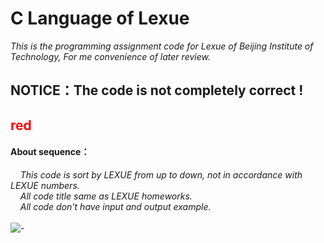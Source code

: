 # C Language of Lexue
*This is the programming assignment code for Lexue of Beijing Institute of Technology, For me convenience of later review.*

## **NOTICE：The code is not completely correct !**
<font color=red>red</font>
---
#### About sequence：
&nbsp;&nbsp;&nbsp;&nbsp;*This code is sort by LEXUE from up to down, not in accordance with LEXUE numbers.*
</br>&nbsp;&nbsp;&nbsp;&nbsp;*All code title same as LEXUE homeworks.*
</br>&nbsp;&nbsp;&nbsp;&nbsp;*All code don't have input and output example.*
<br/><br/>![-](https://img2.woyaogexing.com/2020/05/21/6bf45fa053594b24bf763725cba6b9e0!400x400.webp)
